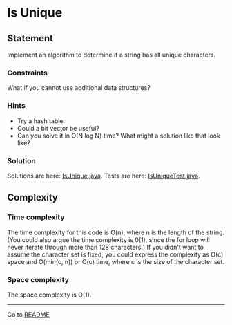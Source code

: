 # Is Unique

## Statement

Implement an algorithm to determine if a string has all unique characters.

### Constraints

What if you cannot use additional data structures?

### Hints

- Try a hash table.
- Could a bit vector be useful?
- Can you solve it in O(N log N) time? What might a solution like that look like?

### Solution

Solutions are here: 
[IsUnique.java](../../../src/main/java/com/github/akarazhev/challenge/interview/arraysandstrings/IsUnique.java "IsUnique.java").
Tests are here: 
[IsUniqueTest.java](../../../src/test/java/com/github/akarazhev/challenge/interview/arraysandstrings/IsUniqueTest.java "IsUniqueTest.java").

## Complexity

### Time complexity

The time complexity for this code is O(n), where n is the length of the string. (You could also argue the time complexity 
is 0(1), since the for loop will never iterate through more than 128 characters.) If you didn't want to assume 
the character set is fixed, you could express the complexity as O(c) space and O(min(c, n)) or O(c) time, where c is 
the size of the character set.

### Space complexity

The space complexity is O(1).

<hr>

Go to [README](../../../README.md "README.me")